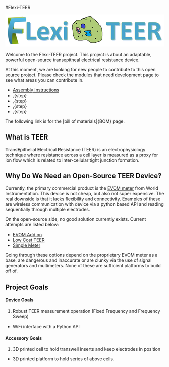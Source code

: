 #Flexi-TEER

![](images/logo.png)


Welcome to the Flexi-TEER project. This project is about an adaptable, powerful open-source transepitheal electrical resistance device. 

At this moment, we are looking for new people to contribute to this open source project. Please check the modules that need development page to see what areas you can contribute in. 


* [Assembly Instructions](assembly_instructions.md)
* [.](General_use.md){step}
* [.](Tutorials.md){step}
* [.](theory.md){step}
* [.](needed_modules.md){step}


 The following link is for the [bill of materials]{BOM} page.

## What is TEER

**T**rans**E**pithelial **E**lectrical **R**esistance (TEER) is an electrophysiology technique where resistance across a cell layer is measured as a proxy for ion flow which is related to inter-cellular tight junction formation. 

## Why Do We Need an Open-Source TEER Device?
Currently, the primary commercial product is the [EVOM meter](https://www.wpiinc.com/evom3-epithelial-volt-ohm-teer-meter-3) from World Instrumentation. This device is not cheap, but also not super expensive. The real downside is that it lacks flexibility and connectivity. Examples of these are wireless communication with device via a python based API and reading sequentially through multiple electrodes. 

On the open-source side, no good solution currently exists. Current attempts are listed below:

* [EVOM Add on](https://www.ncbi.nlm.nih.gov/pmc/articles/PMC8000980/)
* [Low Cost TEER](https://chemrxiv.org/engage/chemrxiv/article-details/60c746bdbb8c1aa1073da918)
* [Simple Meter](https://www.jove.com/v/60087/a-simple-approach-to-perform-teer-measurements-using-self-made-volt)

Going through these options depend on the proprietary EVOM meter as a base, are dangerous and inaccurate or are clunky via the use of signal generators and multimeters. None of these are sufficient platforms to build off of. 

## Project Goals

#### Device Goals
1. Robust TEER measurement operation (Fixed Frequency and Frequency Sweep)
* WiFi interface with a Python API

#### Accessory Goals
1. 3D printed cell to hold transwell inserts and keep electrodes in position
* 3D printed platform to hold series of above cells. 


